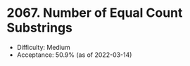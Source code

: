 # 2067. Number of Equal Count Substrings
- Difficulty: Medium
- Acceptance: 50.9% (as of 2022-03-14)
